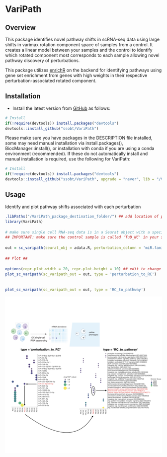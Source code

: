 # VariPath

## Overview

This package identifies novel pathway shifts in scRNA-seq data using large shifts in 
varimax rotation component space of samples from a control. It creates a linear model
between your samples and the control to identify which rotated component most corresponds
to each sample allowing novel pathway discovery of perturbations.

This package utilizes [enrichR](https://maayanlab.cloud/Enrichr/) on the 
backend for identifying pathways using gene set enrichment from genes with high 
weights in their respective perturbation-associated rotated component.

## Installation

- Install the latest version from
  [GitHub](https://github.com/ssobt/VariPath) as follows:

``` r
# Install
if(!require(devtools)) install.packages("devtools")
devtools::install_github("ssobt/VariPath")
```

Please make sure you have packages in the DESCRIPTION file installed, 
some may need manual installation via install.packages(), BiocManager::install(), 
or installation with conda if you are using a conda environment (recommended). 
If these do not automatically install and manual installation is required, use the following for VariPath: 

``` r
# Install
if(!require(devtools)) install.packages("devtools")
devtools::install_github("ssobt/VariPath", upgrade = "never", lib = "/VariPath_package_destination_folder/")
```

## Usage

Identify and plot pathway shifts associated with each perturbation

``` r
.libPaths("/VariPath_package_destination_folder/") ## add location of package to searchable library paths
library(VariPath)

# make sure single cell RNA-seq data is in a Seurat object with a specified metadata column with sample identity
## IMPORTANT: make sure the control sample is called 'TuD_NC' in your specified metadata column ##

out = sc_varipath(seurat_obj = adata.R, perturbation_column = 'miR.family')

## Plot ##

options(repr.plot.width = 20, repr.plot.height = 10) ## edit to change plot dimensions
plot_sc_varipath(sc_varipath_out = out, type = 'perturbation_to_RC')


plot_sc_varipath(sc_varipath_out = out, type = 'RC_to_pathway')

```
<img src="inst/varipath_git_desc.png" alt="Output of plot_sc_varipath()."  />
